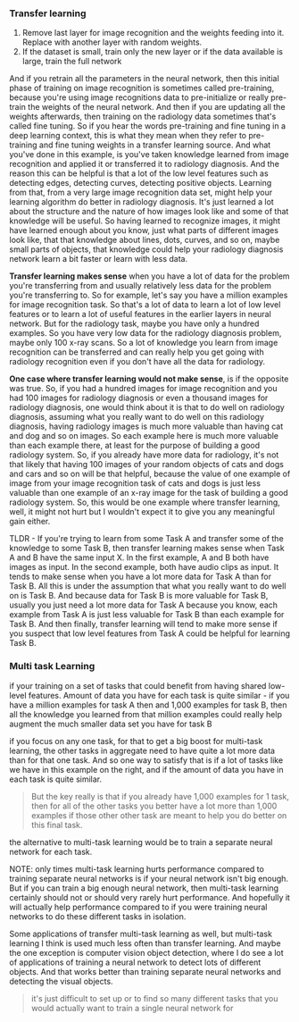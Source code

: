 ### Transfer learning
1. Remove last layer for image recognition and the weights feeding into it. Replace with another layer with random weights.
2. If the dataset is small, train only the new layer or if the data available is large, train the full network

And if you retrain all the parameters in the neural network, then this initial phase of training on image recognition is sometimes called pre-training, because you're using image recognitions data to pre-initialize or really pre-train the weights of the neural network. And then if you are updating all the weights afterwards, then training on the radiology data sometimes that's called fine tuning. So if you hear the words pre-training and fine tuning in a deep learning context, this is what they mean when they refer to pre-training and fine tuning weights in a transfer learning source. And what you've done in this example, is you've taken knowledge learned from image recognition and applied it or transferred it to radiology diagnosis. And the reason this can be helpful is that a lot of the low level features such as detecting edges, detecting curves, detecting positive objects. Learning from that, from a very large image recognition data set, might help your learning algorithm do better in radiology diagnosis. It's just learned a lot about the structure and the nature of how images look like and some of that knowledge will be useful. So having learned to recognize images, it might have learned enough about you know, just what parts of different images look like, that that knowledge about lines, dots, curves, and so on, maybe small parts of objects, that knowledge could help your radiology diagnosis network learn a bit faster or learn with less data.


 **Transfer learning makes sense** when you have a lot of data for the problem you're transferring from and usually relatively less data for the problem you're transferring to. So for example, let's say you have a million examples for image recognition task. So that's a lot of data to learn a lot of low level features or to learn a lot of useful features in the earlier layers in neural network. But for the radiology task, maybe you have only a hundred examples. So you have very low data for the radiology diagnosis problem, maybe only 100 x-ray scans. So a lot of knowledge you learn from image recognition can be transferred and can really help you get going with radiology recognition even if you don't have all the data for radiology.
 
**One case where transfer learning would not make sense**, is if the opposite was true. So, if you had a hundred images for image recognition and you had 100 images for radiology diagnosis or even a thousand images for radiology diagnosis, one would think about it is that to do well on radiology diagnosis, assuming what you really want to do well on this radiology diagnosis, having radiology images is much more valuable than having cat and dog and so on images. So each example here is much more valuable than each example there, at least for the purpose of building a good radiology system. So, if you already have more data for radiology, it's not that likely that having 100 images of your random objects of cats and dogs and cars and so on will be that helpful, because the value of one example of image from your image recognition task of cats and dogs is just less valuable than one example of an x-ray image for the task of building a good radiology system. So, this would be one example where transfer learning, well, it might not hurt but I wouldn't expect it to give you any meaningful gain either. 

TLDR -  If you're trying to learn from some Task A and transfer some of the knowledge to some Task B, then transfer learning makes sense when Task A and B have the same input X. In the first example, A and B both have images as input. In the second example, both have audio clips as input. It tends to make sense when you have a lot more data for Task A than for Task B. All this is under the assumption that what you really want to do well on is Task B. And because data for Task B is more valuable for Task B, usually you just need a lot more data for Task A because you know, each example from Task A is just less valuable for Task B than each example for Task B. And then finally, transfer learning will tend to make more sense if you suspect that low level features from Task A could be helpful for learning Task B.

### Multi task Learning
if your training on a set of tasks that could benefit from having shared low-level features.
Amount of data you have for each task is quite similar - if you have a million examples for task A then and 1,000 examples for task B, then all the knowledge you learned from that million examples could really help augment the much smaller data set you have for task B


if you focus on any one task, for that to get a big boost for multi-task learning, the other tasks in aggregate need to have quite a lot more data than for that one task. And so one way to satisfy that is if a lot of tasks like we have in this example on the right, and if the amount of data you have in each task is quite similar. 

> But the key really is that if you already have 1,000 examples for 1 task, then for all of the other tasks you better have a lot more than 1,000 examples if those other other task are meant to help you do better on this final task.

the alternative to multi-task learning would be to train a separate neural network for each task. 

NOTE: only times multi-task learning hurts performance compared to training separate neural networks is if your neural network isn't big enough. But if you can train a big enough neural network, then multi-task learning certainly should not or should very rarely hurt performance. And hopefully it will actually help performance compared to if you were training neural networks to do these different tasks in isolation. 

Some applications of transfer multi-task learning as well, but multi-task learning I think is used much less often than transfer learning. And maybe the one exception is computer vision object detection, where I do see a lot of applications of training a neural network to detect lots of different objects. And that works better than training separate neural networks and detecting the visual objects.

> it's just difficult to set up or to find so many different tasks that you would actually want to train a single neural network for
